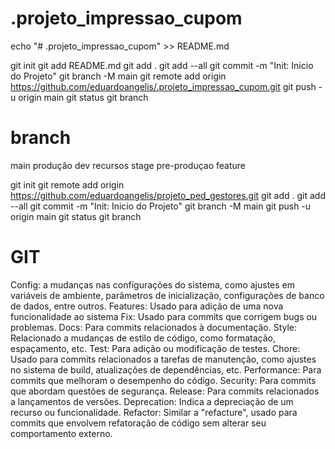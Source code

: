 # .projeto_impressao_cupom


echo "# .projeto_impressao_cupom" >> README.md 

git init
git add README.md
git add .
git add --all 
git commit -m "Init: Inicio do Projeto"
git branch -M main 
git remote add origin https://github.com/eduardoangelis/.projeto_impressao_cupom.git
git push -u origin main
git status
git branch


# branch
main      produção
dev         recursos
stage       pre-produçao
feature

git init
git remote add origin https://github.com/eduardoangelis/projeto_ped_gestores.git
git add .
git add --all
git commit -m "Init: Inicio do Projeto"
git branch -M main
git push -u origin main
git status
git branch




# GIT

Config: a mudanças nas configurações do sistema, como ajustes em variáveis de ambiente, parâmetros de inicialização, configurações de banco de dados, entre outros.
Features: Usado para adição de uma nova funcionalidade ao sistema
Fix: Usado para commits que corrigem bugs ou problemas.
Docs: Para commits relacionados à documentação.
Style: Relacionado a mudanças de estilo de código, como formatação, espaçamento, etc.
Test: Para adição ou modificação de testes.
Chore: Usado para commits relacionados a tarefas de manutenção, como ajustes no sistema de build, atualizações de dependências, etc.
Performance: Para commits que melhoram o desempenho do código.
Security: Para commits que abordam questões de segurança.
Release: Para commits relacionados a lançamentos de versões.
Deprecation: Indica a depreciação de um recurso ou funcionalidade.
Refactor: Similar a "refacture", usado para commits que envolvem refatoração de código sem alterar seu comportamento externo.
